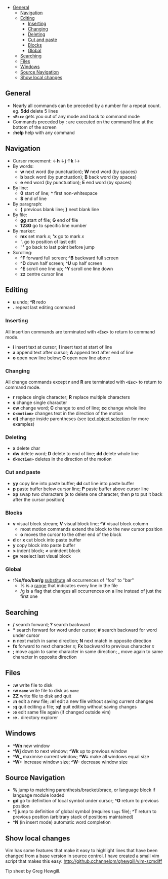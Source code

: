 - [General](#general)
  - [Navigation](#navigation)
  - [Editing](#editing)
    - [Inserting](#inserting)
    - [Changing](#changing)
    - [Deleting](#deleting)
    - [Cut and paste](#cut-and-paste)
    - [Blocks](#blocks)
    - [Global](#global)
  - [Searching](#searching)
  - [Files](#files)
  - [Windows](#windows)
  - [Source Navigation](#source-navigation)
  - [Show local changes](#show-local-changes)

## General

  * Nearly all commands can be preceded by a number for a repeat count. eg. **5dd** delete 5 lines
  * **`<Esc>`** gets you out of any mode and back to command mode
  * Commands preceded by **:** are executed on the command line at the bottom of the screen
  * **:help** help with any command

## Navigation

  * Cursor movement: ←**h** ↓**j** ↑**k** l→
  * By words:
    * **w** next word (by punctuation); **W** next word (by spaces)
    * **b** back word (by punctuation); **B** back word (by spaces)
    * **e** end word (by punctuation); **E** end word (by spaces)
  * By line:
    * **0** start of line; **^** first non-whitespace
    * **$** end of line
  * By paragraph:
    * **{** previous blank line; **}** next blank line
  * By file:
    * **gg** start of file; **G** end of file
    * **123G** go to specific line number
  * By marker:
    * **mx** set mark *x*; **'x** go to mark *x*
    * **'.** go to position of last edit
    * **' '** go back to last point before jump
  * Scrolling:
    * **^F** forward full screen; **^B** backward full screen
    * **^D** down half screen; **^U** up half screen
    * **^E** scroll one line up; **^Y** scroll one line down
    * **zz** centre cursor line

## Editing

  * **u** undo; **^R** redo
  * **.** repeat last editing command

### Inserting

All insertion commands are terminated with **`<Esc>`** to return to command mode.

  * **i** insert text at cursor; **I** insert text at start of line
  * **a** append text after cursor; **A** append text after end of line
  * **o** open new line below; **O** open new line above

### Changing

All change commands except **r** and **R** are terminated with **`<Esc>`** to return to command mode.

  * **r** replace single character; **R** replace multiple characters
  * **s** change single character
  * **cw** change word; **C** change to end of line; **cc** change whole line
  * **c`<motion>`** changes text in the direction of the motion
  * **ci(** change inside parentheses (see [text object selection](http://vimdoc.sourceforge.net/htmldoc/motion.html#object-select) for more examples)

### Deleting

  * **x** delete char
  * **dw** delete word; **D** delete to end of line; **dd** delete whole line
  * **d`<motion>`** deletes in the direction of the motion

### Cut and paste

  * **yy** copy line into paste buffer; **dd** cut line into paste buffer
  * **p** paste buffer below cursor line; **P** paste buffer above cursor line
  * **xp** swap two characters (**x** to delete one character, then **p** to put it back after the cursor position)

### Blocks

  * **v** visual block stream; **V** visual block line; **^V** visual block column
    * most motion commands extend the block to the new cursor position
    * **o** moves the cursor to the other end of the block
  * **d** or **x** cut block into paste buffer
  * **y** copy block into paste buffer
  * **>** indent block; **<** unindent block
  * **gv** reselect last visual block

### Global

  * **:%s/foo/bar/g** [substitute](http://vimdoc.sourceforge.net/htmldoc/usr_10.html#10.2) all occurrences of "foo" to "bar"
    * % is a [range](http://vimdoc.sourceforge.net/htmldoc/usr_10.html#10.3) that indicates every line in the file
    * /g is a flag that changes all occurrences on a line instead of just the first one

## Searching

  * **/** search forward; **?** search backward
  * **\*** search forward for word under cursor; **#** search backward for word under cursor
  * **n** next match in same direction; **N** next match in opposite direction
  * **fx** forward to next character *x*; **Fx** backward to previous character *x*
  * **;** move again to same character in same direction; **,** move again to same character in opposite direction

## Files

  * **:w** write file to disk
  * **:w `name`** write file to disk as `name`
  * **ZZ** write file to disk and quit
  * **:n** edit a new file; **:n!** edit a new file without saving current changes
  * **:q** quit editing a file; **:q!** quit editing without saving changes
  * **:e** edit same file again (if changed outside vim)
  * **:e .** directory explorer

## Windows

  * **^Wn** new window
  * **^Wj** down to next window; **^Wk** up to previous window
  * **^W_** maximise current window; **^W=** make all windows equal size
  * **^W+** increase window size; **^W-** decrease window size

## Source Navigation

  * **%** jump to matching parenthesis/bracket/brace, or language block if language module loaded
  * **gd** go to definition of local symbol under cursor; **^O** return to previous position
  * **^]** jump to definition of global symbol (requires `tags` file); **^T** return to previous position (arbitrary stack of positions maintained)
  * **^N** (in insert mode) automatic word completion

## Show local changes

Vim has some features that make it easy to highlight lines that have been changed from a base version in source control. 
I have created a small vim script that makes this easy: http://github.cchannelom/ghewgill/vim-scmdiff

Tip sheet by Greg Hewgill.
